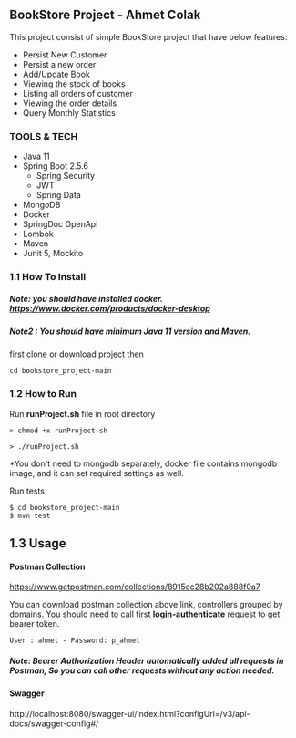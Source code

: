 ## BookStore Project - Ahmet Colak
This project consist of simple BookStore project that have below features:

- Persist New Customer
- Persist a new order
- Add/Update Book 
- Viewing the stock of books
- Listing all orders of customer
- Viewing the order details
- Query Monthly Statistics

### TOOLS & TECH
- Java 11
- Spring Boot 2.5.6
    - Spring Security
    - JWT
    - Spring Data
- MongoDB
- Docker
- SpringDoc OpenApi
- Lombok
- Maven
- Junit 5, Mockito

### 1.1 How To Install
##### Note: you should have installed docker. https://www.docker.com/products/docker-desktop
##### Note2 : You should have minimum Java 11 version and Maven.

first clone or download project then

`cd bookstore_project-main`

### 1.2 How to Run
Run **runProject.sh** file in root directory

    > chmod +x runProject.sh 
    
    > ./runProject.sh

*You don't need to mongodb separately, docker file contains mongodb image, and it can set required settings as well.

Run tests
```
$ cd bookstore_project-main
$ mvn test
```

## 1.3 Usage

#### Postman Collection
https://www.getpostman.com/collections/8915cc28b202a888f0a7

You can download postman collection above link, controllers grouped by domains. 
You should need to call first **login-authenticate** request to get bearer token.
```
User : ahmet - Password: p_ahmet
```

##### Note: Bearer Authorization Header automatically added all requests in Postman, So you can call other requests without any action needed. 


#### Swagger
http://localhost:8080/swagger-ui/index.html?configUrl=/v3/api-docs/swagger-config#/


